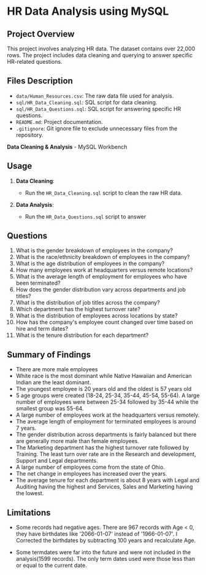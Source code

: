# HR Data Analysis using MySQL

## Project Overview

This project involves analyzing HR data. The dataset contains over 22,000 rows. The project includes data cleaning and querying to answer specific HR-related questions.


## Files Description

- `data/Human_Resources.csv`: The raw data file used for analysis.
- `sql/HR_Data_Cleaning.sql`: SQL script for data cleaning.
- `sql/HR_Data_Questions.sql`: SQL script for answering specific HR questions.
- `README.md`: Project documentation.
- `.gitignore`: Git ignore file to exclude unnecessary files from the repository.


**Data Cleaning & Analysis** - MySQL Workbench


## Usage

1. **Data Cleaning**:
   - Run the `HR_Data_Cleaning.sql` script to clean the raw HR data.

2. **Data Analysis**:
   - Run the `HR_Data_Questions.sql` script to answer


## Questions

1. What is the gender breakdown of employees in the company?
2. What is the race/ethnicity breakdown of employees in the company?
3. What is the age distribution of employees in the company?
4. How many employees work at headquarters versus remote locations?
5. What is the average length of employment for employees who have been terminated?
6. How does the gender distribution vary across departments and job titles?
7. What is the distribution of job titles across the company?
8. Which department has the highest turnover rate?
9. What is the distribution of employees across locations by state?
10. How has the company's employee count changed over time based on hire and term dates?
11. What is the tenure distribution for each department?



## Summary of Findings

 - There are more male employees
 - White race is the most dominant while Native Hawaiian and American Indian are the least dominant.
 - The youngest employee is 20 years old and the oldest is 57 years old
 - 5 age groups were created (18-24, 25-34, 35-44, 45-54, 55-64). A large number of employees were between 25-34 followed by 35-44 while the smallest group was 55-64.
 - A large number of employees work at the headquarters versus remotely.
 - The average length of employment for terminated employees is around 7 years.
 - The gender distribution across departments is fairly balanced but there are generally more male than female employees.
 - The Marketing department has the highest turnover rate followed by Training. The least turn over rate are in the Research and development, Support and Legal departments.
 - A large number of employees come from the state of Ohio.
 - The net change in employees has increased over the years.
- The average tenure for each department is about 8 years with Legal and Auditing having the highest and Services, Sales and Marketing having the lowest.

## Limitations

- Some records had negative ages. There are 967 records with Age < 0, they have birthdates like '2066-01-07' instead of '1966-01-07'. I Corrected the birthdates by subtracting 100 years and recalculate Age.

- Some termdates were far into the future and were not included in the analysis(1599 records). The only term dates used were those less than or equal to the current date.
